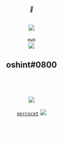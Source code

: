 
<h6 align="center">🍩</h6>
<center>
  <p align="center" align-items="center">
    <img align="center" src="https://komarev.com/ghpvc/?username=OSintt"/><br><br>
    <code>owo</code><br>
    <img src="https://github-readme-stats.vercel.app/api/top-langs/?username=OSintt&exclude_repo=eslint-config&theme=dracula"/>
  </p>
</center>
<h2 align="center">oshint#0800</h2>

<a target="_blank" href="https://dsc.gg/percocet" style="color:white; text-decoration:none;"><h2 align="center">💊</h2></a>
<center>
  <p align="center" align-items="center">
    <img aling="center" src="https://komarev.com/ghpvc/?username=WqaSS" /><br><br>
    <code><a href="https://dsc.gg/percocet">percocet</a></code>
    <img src="https://github-readme-stats.vercel.app/api/top-langs/?username=WqaSS&exclude_repo=eslint-config&theme=dracula" />
  </p>
</center>
<a target="_blank" href="https://dsc.gg/percocet" style="color:white; text-decoration:none;"><h2 align="center">Wqa$$</h2></a>
